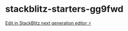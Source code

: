 # stackblitz-starters-gg9fwd

[Edit in StackBlitz next generation editor ⚡️](https://stackblitz.com/~/github.com/pablomochon/stackblitz-starters-gg9fwd)